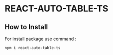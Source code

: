 # REACT-AUTO-TABLE-TS

## How to Install

For install package use command :

`npm i react-auto-table-ts`


